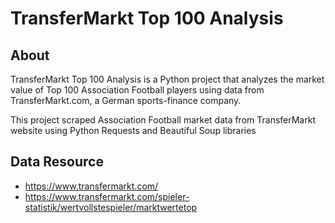# TransferMarkt Top 100 Analysis

## About
TransferMarkt Top 100 Analysis is a Python project that analyzes the market value of Top 100 Association Football players using data from TransferMarkt.com, a German sports-finance company.

This project scraped Association Football market data from TransferMarkt website using Python Requests and Beautiful Soup libraries

## Data Resource
* https://www.transfermarkt.com/
* https://www.transfermarkt.com/spieler-statistik/wertvollstespieler/marktwertetop
